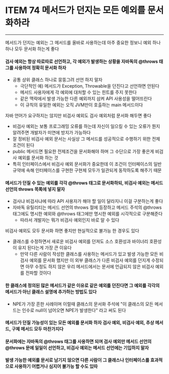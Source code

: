 # ITEM 74 메서드가 던지는 모든 예외를 문서화하라

--------------------------------------------
메서드가 던지는 예외는 그 메서드를 올바로 사용하는데 아주 중요한 정보니 예외 하나하나 모두 문서화 하는게 좋다

#### 검사 예외는 항상 따로따로 선언하고, 각 예외가 발생하는 상황을 자바독의 @throws 태그를 사용하여 정확히 문서화 하자
* 공통 상위 클래스 하나로 뭉뚱그려 선언 하지 말자
  * 극단적인 예) 메서드가 Exception, Throwable을 던진다고 선언하면 안된다
  * 메서드 사용자에게 각 예외에 대처할 수 있는 힌트를 주지 못한다
  * 같은 맥락에서 발생 가능한 다른 예외까지 삼켜 API 사용성을 떨어뜨린다
  * 이 규칙의 유일한 예외는 오직 JVM만이 호출하는 main 메서드이다

자바 언어가 요구하지는 않지만 비검사 예외도 검사 예외처럼 문서화 해두면 좋다
* 비검사 예외는 보통 프로그래밍 오류를 하는데 자신이 일으킬 수 있는 오류가 뭔지 알려주면 개발자가 미연에 방지가 가능하다
* 잘 정비된 비검사 예외 문서는 사실상 그 메서드를 성공적으로 수행하기 위한 전제조건이 된다
* public 메서드면 필요한 전제조건을 문서화해야 하며 그 수단으로 가장 좋은게 비검사 예외를 문서화 하는 것
* 특히 인터페이스에서 비검사 예외 문서화가 중요한데 이 조건이 인터페이스의 일반 규약에 속해 인터페이스를 구현한 구현체 모두가 일관되게 동작하도록 해주기 때문

#### 메서드가 던질 수 있는 예외를 각각 @throws 태그로 문서화하되, 비검사 예외는 메서드 선언의 throws 목록에 넣지 말자
* 검사냐 비검사냐에 따라 API 사용자가 해야 할 일이 달라지니 이걸 구분하는게 좋다
* 자바독 유틸리티는 메서드 선언의 throws 절에 등장하고 메서드 주석의 @throws 태그에도 명시한 예외와 @throws 태그에만 명시한 예외를 시각적으로 구분해준다
  * 따라서 개발자는 뭐가 비검사 예외인지 바로 알 수 있다

비검사 예외도 모두 문서화 하면 좋지만 현실적으로 불가능 한 경우도 있다
* 클래스를 수정하면서 새로운 비검사 예외를 던져도 소스 호환성과 바이너리 호환성이 유지 된다는게 가장 큰 이유다
  * 만약 다른 사람이 작성한 클래스를 사용하는 메서드가 있고 발생 가능한 모든 비검사 예외를 문서화 했지만 이 외부 클래스가 다른 비검사 예외를 던지게 수정되면 아무 수정도 하지 않은 우리 메서드에서는 문서에 언급되지 않은 비검사 예외를 전파할 것이다

#### 한 클래스에 정의된 많은 메서드가 같은 이유로 같은 예외를 던진다면 그 예외를 각각의 메서드가 아닌 클래스 설명에 추가하는 방법도 있다
* NPE가 가장 흔한 사례이며 이럴때 클래스의 문서화 주석에 "이 클래스의 모든 메서드는 인수로 null이 넘어오면 NPE가 발생한다" 라고 써도 된다

#### 메서드가 던질 가능성이 있는 모든 예외를 문서화 하자 검사 예외, 비검사 예외, 추상 메서드, 구체 메서드 모두 마찬가지다
#### 문서화에는 자바독의 @throws 태그를 사용하면 되며 검사 예외만 메서드 선언의 @throws 문에 일일이 선언하고, 비검사 예외는 메서드 선언에는 기입하지 말자
#### 발생 가능한 예외를 문서로 남기지 않으면 다른 사람이 그 클래스나 인터페이스를 효과적으로 사용하기 어렵거나 심지어 불가능 할 수도 있따